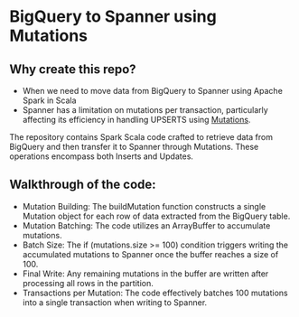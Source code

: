 # BigQuery to Spanner using Mutations

## Why create this repo?
* When we need to move data from BigQuery to Spanner using Apache Spark in Scala
* Spanner has a limitation on mutations per transaction, particularly affecting its efficiency in handling UPSERTS using [Mutations](https://cloud.google.com/spanner/docs/dml-versus-mutations#mutations-concept).


The repository contains Spark Scala code crafted to retrieve data from BigQuery and then transfer it to Spanner through Mutations. These operations encompass both Inserts and Updates.

## Walkthrough of the code:
* Mutation Building: The buildMutation function constructs a single Mutation object for each row of data extracted from the BigQuery table.
* Mutation Batching: The code utilizes an ArrayBuffer to accumulate mutations.
* Batch Size: The if (mutations.size >= 100) condition triggers writing the accumulated mutations to Spanner once the buffer reaches a size of 100.
* Final Write: Any remaining mutations in the buffer are written after processing all rows in the partition.
* Transactions per Mutation: The code effectively batches 100 mutations into a single transaction when writing to Spanner.


